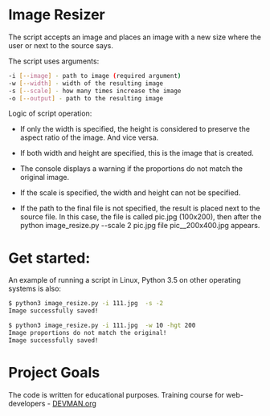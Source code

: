 # Image Resizer

The script accepts an image and places an 
image with a new size where the user or next
to the source says.  

The script uses arguments:
```bash
-i [--image] - path to image (required argument)
-w [--width] - width of the resulting image
-s [--scale] - how many times increase the image
-o [--output] - path to the resulting image
```
Logic of script operation:  

* If only the width is specified, the height is 
considered to preserve the aspect ratio of the image.
 And vice versa.

* If both width and height are specified, this is the
 image that is created.

* The console displays a warning if the proportions do 
not match the original image.

* If the scale is specified, the width and height can
 not be specified.

* If the path to the final file is not specified,
 the result is placed next to the source file. 
 In this case, the file is called pic.jpg (100x200), 
 then after the python image_resize.py --scale
  2 pic.jpg file pic__200x400.jpg appears.

# Get started:
An example of running a script in Linux, Python 3.5
 on other operating systems
 is also:
```bash
$ python3 image_resize.py -i 111.jpg  -s -2
Image successfully saved!

$ python3 image_resize.py -i 111.jpg  -w 10 -hgt 200
Image proportions do not match the original!
Image successfully saved!
```

# Project Goals

The code is written for educational purposes. Training course for web-developers - [DEVMAN.org](https://devman.org)

